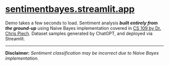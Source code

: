# <a href="https://naivebayes.streamlit.app/" target="_blank" style="text-decoration: underline;">sentimentbayes.streamlit.app</a>

Demo takes a few seconds to load. Sentiment analysis **_built entirely from the ground-up_** using Naive Bayes implementation covered in [CS 109 by Dr. Chris Piech]([https://web.stanford.edu/class/archive/cs/cs109/cs109.1214/lectures/23-NaiveBayes/23-NaiveBayes.pdf]). Dataset samples generated by ChatGPT, and deployed via Streamlit.

---

**Disclaimer:** _Sentiment classification may be incorrect due to Naive Bayes implementation._
